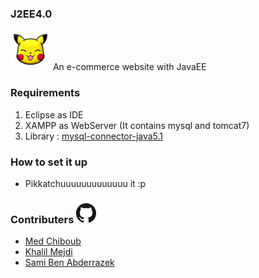 ### J2EE4.0
![alt text](https://github.com/Bujupah/J2EE4.0/blob/master/img.png "Pikkatchuu Store Logo") 
An e-commerce website with JavaEE

### Requirements
1. Eclipse as IDE
2. XAMPP as WebServer (It contains mysql and tomcat7)
3. Library : [mysql-connector-java5.1](https://dev.mysql.com/downloads/connector/j/5.1.html)

### How to set it up
* Pikkatchuuuuuuuuuuuuu it :p

### Contributers ![alt text](https://github.com/Bujupah/J2EE4.0/blob/master/GitHub_Mark.png "Github")

* [Med Chiboub](https://github.com/mohamedchiboub97)
* [Khalil Mejdi](https://github.com/Bujupah)
* [Sami Ben Abderrazek](https://github.com/samibenabderazak)
